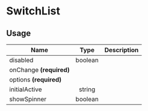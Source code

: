 <!-- 
This is an auto-generated markdown. 
You can change it in "/Users/daniel/Dev/allthings/elements/src/SwitchList/SwitchList.tsx" and run build:docs to update this file.
-->
# SwitchList

## Usage
| Name        | Type           | Description  |
| ----------- |:--------------:| ------------:|
|disabled|boolean|
|onChange **(required)**||
|options **(required)**||
|initialActive|string|
|showSpinner|boolean|
